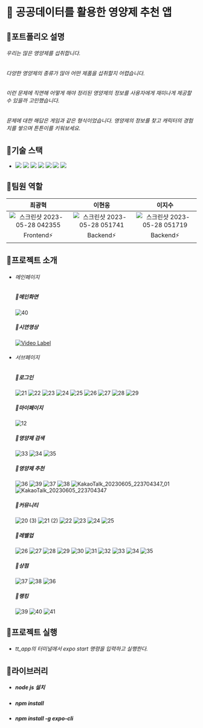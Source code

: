 # 💊 공공데이터를 활용한 영양제 추천 앱

## 📌포트폴리오 설명
###### 우리는 많은 영양제를 섭취합니다. 
###### 다양한 영양제의 종류가 많아 어떤 제품을 섭취할지 어렵습니다.
###### 이런 문제에 직면해 어떻게 해야 정리된 영양제의 정보를 사용자에게 재미나게 제공할 수 있을까 고민했습니다.
###### 문제에 대한 해답은 게임과 같은 형식이었습니다. 영양제의 정보를 찾고 캐릭터의 경험치를 쌓으며 튼튼이를 키워보세요.

## 📝기술 스택

* <img src="https://img.shields.io/badge/html5-E34F26?style=for-the-badge&logo=html5&logoColor=white"> <img src="https://img.shields.io/badge/javascript-F7DF1E?style=for-the-badge&logo=javascript&logoColor=black"> <img src="https://img.shields.io/badge/css-1572B6?style=for-the-badge&logo=css3&logoColor=white"> <img src="https://img.shields.io/badge/firebase-FFCA28?style=for-the-badge&logo=firebase&logoColor=white"> <img src="https://img.shields.io/badge/node.js-339933?style=for-the-badge&logo=Node.js&logoColor=white"> <img src="https://img.shields.io/badge/react-61DAFB?style=for-the-badge&logo=react&logoColor=black"> <img src="https://img.shields.io/badge/React Native-61DAFB?style=flat-square&logo=React&logoColor=black"/>

## 📝팀원 역할
|최광혁|이현웅|이지수|
|:---:|:---:|:---:|
|![스크린샷 2023-05-28 042355](https://github.com/806hyogi/Nutritional_management_app/assets/101712060/9032bb64-9438-43a5-b0ab-b4e5fdb262bf)|![스크린샷 2023-05-28 051741](https://github.com/806hyogi/Nutritional_management_app/assets/101712060/4852e6b3-df46-483c-924e-01f07e604bb6)|![스크린샷 2023-05-28 051719](https://github.com/806hyogi/Nutritional_management_app/assets/101712060/fbbd3084-63ac-4c04-8a7b-46f5eb89e1fe)
|Frontend⚡|Backend⚡|Backend⚡|

## 📝프로젝트 소개
* ###### 메인페이지
  ##### 📌메인화면
    ![40](https://github.com/806hyogi/Bluetooth_LED_Strip_using_Arduino/assets/101712060/1d1d02df-6784-428f-8540-36a01b3092d1)
  ##### 📌시연영상
    [![Video Label](http://img.youtube.com/vi/DoiF9aY738g/0.jpg)](https://youtu.be/DoiF9aY738g)
* ###### 서브페이지
    ##### 📌로그인
    ![21](https://github.com/806hyogi/Bluetooth_LED_Strip_using_Arduino/assets/101712060/1d3cd81f-f482-4bce-b7d0-81f4a9854075)
    ![22](https://github.com/806hyogi/Bluetooth_LED_Strip_using_Arduino/assets/101712060/99f3b519-4061-4c7d-acbc-a45831bd3fbe)
    ![23](https://github.com/806hyogi/Bluetooth_LED_Strip_using_Arduino/assets/101712060/8ac04fa7-e844-4eb6-94d2-14e73396ba5d)
    ![24](https://github.com/806hyogi/Bluetooth_LED_Strip_using_Arduino/assets/101712060/38c161bc-76c4-4e4a-a8c0-3c36bdc40ef9)
    ![25](https://github.com/806hyogi/Bluetooth_LED_Strip_using_Arduino/assets/101712060/52d6b9fc-ee82-4ce9-9892-4ac4e59c29e9)
    ![26](https://github.com/806hyogi/Bluetooth_LED_Strip_using_Arduino/assets/101712060/305b5299-4d97-4e55-8fca-f305a317b68d)
    ![27](https://github.com/806hyogi/Bluetooth_LED_Strip_using_Arduino/assets/101712060/491f9f0d-7c82-40e6-9fe6-75e92010274e)
    ![28](https://github.com/806hyogi/Bluetooth_LED_Strip_using_Arduino/assets/101712060/8b0ab183-07a5-4aed-8a50-383d0c88b69a)
    ![29](https://github.com/806hyogi/Bluetooth_LED_Strip_using_Arduino/assets/101712060/2ed71533-329b-49d7-ba2d-a7896fd9793c)
    ##### 📌마이페이지
    ![12](https://github.com/806hyogi/Bluetooth_LED_Strip_using_Arduino/assets/101712060/67723dfc-2941-4d0f-b11f-f51005c89fb9)
    ##### 📌영양제 검색
    ![33](https://github.com/806hyogi/Bluetooth_LED_Strip_using_Arduino/assets/101712060/58a1d090-39e9-4e9c-84ae-32f948f6442e)
    ![34](https://github.com/806hyogi/Bluetooth_LED_Strip_using_Arduino/assets/101712060/84888d66-bfbc-4efa-bb80-1d8a7fedb657)
    ![35](https://github.com/806hyogi/Bluetooth_LED_Strip_using_Arduino/assets/101712060/f954f184-9a25-4d4a-a597-3871f0497960)
    ##### 📌영양제 추천
    ![36](https://github.com/806hyogi/Bluetooth_LED_Strip_using_Arduino/assets/101712060/cffb94aa-a117-4c0f-b2f1-65e604a95fde)
    ![39](https://github.com/806hyogi/Bluetooth_LED_Strip_using_Arduino/assets/101712060/b56c4053-db23-4251-9b1d-f2b687385423)
    ![37](https://github.com/806hyogi/Bluetooth_LED_Strip_using_Arduino/assets/101712060/3b8f0820-8115-432d-abf3-df083a05284b)
    ![38](https://github.com/806hyogi/Bluetooth_LED_Strip_using_Arduino/assets/101712060/9a890f19-a290-4c8b-a60a-b1190b317a5b)
    ![KakaoTalk_20230605_223704347_01](https://github.com/806hyogi/Bluetooth_LED_Strip_using_Arduino/assets/101712060/40d44c2b-1e21-4384-b5e9-828399fb153c)
    ![KakaoTalk_20230605_223704347](https://github.com/806hyogi/Bluetooth_LED_Strip_using_Arduino/assets/101712060/4846e28d-9e04-4537-be41-8e37f0de5ef7)
    ##### 📌커뮤니티
    ![20 (3)](https://github.com/806hyogi/Bluetooth_LED_Strip_using_Arduino/assets/101712060/900da5e1-2be4-4a5b-a5ad-52f5e1dbb303)
    ![21 (2)](https://github.com/806hyogi/Bluetooth_LED_Strip_using_Arduino/assets/101712060/4e3bdf4e-8c85-474c-98e6-ef9b9d88bb83)
    ![22](https://github.com/806hyogi/Bluetooth_LED_Strip_using_Arduino/assets/101712060/7ba54598-4bc2-4809-beaa-354d012eb36d)
    ![23](https://github.com/806hyogi/Bluetooth_LED_Strip_using_Arduino/assets/101712060/9bbf2793-93ab-4121-a452-ba9c101542bf)
    ![24](https://github.com/806hyogi/Bluetooth_LED_Strip_using_Arduino/assets/101712060/ead095cc-efbd-488e-aed2-8266044f3b96)
    ![25](https://github.com/806hyogi/Bluetooth_LED_Strip_using_Arduino/assets/101712060/912be172-8cd5-4da0-ace2-2541b1a9aa57)
    ##### 📌레벨업
    ![26](https://github.com/806hyogi/Bluetooth_LED_Strip_using_Arduino/assets/101712060/16801a75-d5ed-41ba-b51b-8a295be079cc)
    ![27](https://github.com/806hyogi/Bluetooth_LED_Strip_using_Arduino/assets/101712060/776f74e0-01d8-4ad6-8b80-faf60ec32048)
    ![28](https://github.com/806hyogi/Bluetooth_LED_Strip_using_Arduino/assets/101712060/2a647746-ea86-4774-83eb-623972e8777a)
    ![29](https://github.com/806hyogi/Bluetooth_LED_Strip_using_Arduino/assets/101712060/04cad08c-0fdb-4eda-8784-b0baab0a5e5e)
    ![30](https://github.com/806hyogi/Bluetooth_LED_Strip_using_Arduino/assets/101712060/f6923132-394d-4335-8385-c86bf11109f9)
    ![31](https://github.com/806hyogi/Bluetooth_LED_Strip_using_Arduino/assets/101712060/c9f47da0-4572-4a43-ba11-99789e3cadf2)
    ![32](https://github.com/806hyogi/Bluetooth_LED_Strip_using_Arduino/assets/101712060/306b2fec-1640-494d-8141-d9a46c47aeeb)
    ![33](https://github.com/806hyogi/Bluetooth_LED_Strip_using_Arduino/assets/101712060/55eecf0b-dd4b-49e4-b829-97726a177f7f)
    ![34](https://github.com/806hyogi/Bluetooth_LED_Strip_using_Arduino/assets/101712060/eacd0ced-0ed0-4fa0-91a7-d040f7f3764f)
    ![35](https://github.com/806hyogi/Bluetooth_LED_Strip_using_Arduino/assets/101712060/6093a987-8b8e-4e20-86e0-688a651fae9a)
    ##### 📌상점
    ![37](https://github.com/806hyogi/Bluetooth_LED_Strip_using_Arduino/assets/101712060/6b8fee9d-e38c-4de0-8453-510377813428)
    ![38](https://github.com/806hyogi/Bluetooth_LED_Strip_using_Arduino/assets/101712060/21bca4b9-4ee6-432f-8ae0-3eaeacb86b1f)
    ![36](https://github.com/806hyogi/Bluetooth_LED_Strip_using_Arduino/assets/101712060/35cd8c1b-fcaf-4ab0-8117-4db27db75837)
    ##### 📌랭킹
    ![39](https://github.com/806hyogi/Bluetooth_LED_Strip_using_Arduino/assets/101712060/5a60451a-f1d7-4253-a846-ee338fd36b1f)
    ![40](https://github.com/806hyogi/Bluetooth_LED_Strip_using_Arduino/assets/101712060/b751b0b1-acec-4adb-a7fa-7f2c8875531c)
    ![41](https://github.com/806hyogi/Bluetooth_LED_Strip_using_Arduino/assets/101712060/59a5d925-d335-4a60-823a-e795185065c5)
## 📝프로젝트 실행
* ###### tt_app의 터미널에서 expo start 명령을 입력하고 실행한다.
## 📝라이브러리
* ##### node js 설치
* ##### npm install
* ##### npm install -g expo-cli
